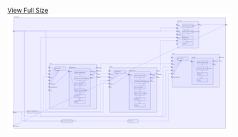 [View Full Size](https://raw.githubusercontent.com/mingfang/terraform-k8s-modules/master/examples/spark/diagram.svg?sanitize=true)<img src="diagram.svg"/>
